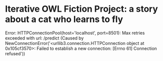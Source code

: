 # Iterative OWL Fiction Project: a story about a cat who learns to fly

Error: HTTPConnectionPool(host='localhost', port=8501): Max retries exceeded with url: /predict (Caused by NewConnectionError('<urllib3.connection.HTTPConnection object at 0x105cf3570>: Failed to establish a new connection: [Errno 61] Connection refused'))
